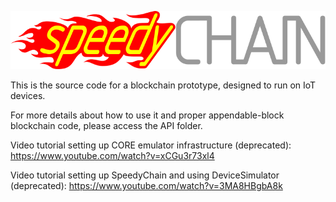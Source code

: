 ![SpeedyCHAIN](API/pages/assets/images/speedychain-logo.svg)

This is the source code for a blockchain prototype, designed to run on IoT devices.

For more details about how to use it and proper appendable-block blockchain code, please access the API folder.


Video tutorial setting up CORE emulator infrastructure (deprecated):
https://www.youtube.com/watch?v=xCGu3r73xl4

Video tutorial setting up SpeedyChain and using DeviceSimulator (deprecated):
https://www.youtube.com/watch?v=3MA8HBgbA8k
